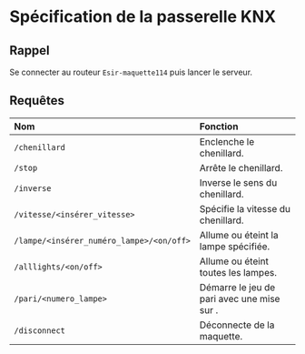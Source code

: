 # Spécification de la passerelle KNX

## Rappel

Se connecter au routeur ```Esir-maquette114``` puis lancer le serveur.


## Requêtes 

| Nom                                          |     Fonction    |
| :-----------                                 | :------------- |
| ```/chenillard```                            | Enclenche le chenillard.  |
| ```/stop```                                  | Arrête le chenillard. |
| ```/inverse```							   | Inverse le sens du chenillard. |
| ```/vitesse/<insérer_vitesse>```             | Spécifie la vitesse du chenillard.|
| ```/lampe/<insérer_numéro_lampe>/<on/off>``` | Allume ou éteint la lampe spécifiée. |
| ```/alllights/<on/off>```					   | Allume ou éteint toutes les lampes. |
| ```/pari/<numero_lampe>```				   | Démarre le jeu de pari avec une mise sur <numeroLampe>. |
| ```/disconnect```							   | Déconnecte de la maquette. |